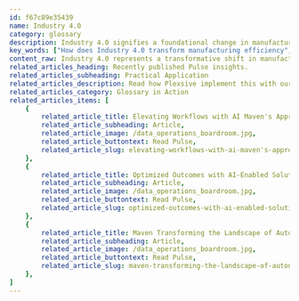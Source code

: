 ```yaml
---
id: f67c89e35439
name: Industry 4.0
category: glossary
description: Industry 4.0 signifies a foundational change in manufacturing, leveraging advanced data integration from an array of sources to enhance operational agility and efficiency, ultimately enabling informed strategic decisions and fostering intelligent, interconnected production ecosystems.
key_words: ["How does Industry 4.0 transform manufacturing efficiency", "What are the benefits of Industry 4.0 for supply chain management", "How to implement Industry 4.0 in small businesses", "What is the role of artificial intelligence in Industry 4.0", "How does Industry 4.0 improve product quality and time-to-market", "What are Industry 4.0's impacts on data-driven business models", "How can Industry 4.0 streamline operations in government sectors", "What are the challenges in adopting Industry 4.0 technologies", "How does Industry 4.0 enable custom product development", "What are the best practices for integrating ERP and MES with Industry 4.0"]
content_raw: Industry 4.0 represents a transformative shift in manufacturing and industrial production, achieved through the advanced integration of data from people, products, and devices. This intelligence-driven revolution streamlines manufacturing processes and injects newfound agility and efficiency into operations. With Industry 4.0, organizations gain a near-real-time, accurate understanding of their processes, customers, and markets, serving as an essential tool for informed decision-making. By merging diverse aspects such as supply chains, engineering, ERP, MES, and workflow systems, with physical systems, Industry 4.0 introduces autonomy in creating efficient manufacturing processes and operations. Embracing Industry 4.0 comes with a plethora of business benefits. It significantly improves productivity in manufacturing, reduces downtime, accelerates time-to-market, and enhances product quality. This sophisticated level of intelligence empowers organisations to predict and meet customer demands more effectively. Moreover, it enables the development of customized, connected products that boost revenue and contributes to the creation of innovative, data-driven business models. The power of Industry 4.0 also lies in its ability to break down data silos. In enabling plant managers, engineers, and management to collaborate seamlessly, they are better equipped to improve customer satisfaction, optimise supply chains, and expand revenue streams. At Maven Technologies, we have the expertise and experience to harness the potential of Industry 4.0, building elite technology solutions that drive businesses and governments forward in the modern world. Working with us, clients unlock unprecedented levels of productivity and see the tangible benefits of implementing transformative technologies.
related_articles_heading: Recently published Pulse insights.
related_articles_subheading: Practical Application
related_articles_description: Read how Plexsive implement this with our clients.
related_articles_category: Glossary in Action
related_articles_items: [
	{
		related_article_title: Elevating Workflows with AI Maven's Approach,
		related_article_subheading: Article,
		related_article_image: /data_operations_boardroom.jpg,
		related_article_buttontext: Read Pulse,
		related_article_slug: elevating-workflows-with-ai-maven's-approach
	},
	{
		related_article_title: Optimized Outcomes with AI-Enabled Solutions,
		related_article_subheading: Article,
		related_article_image: /data_operations_boardroom.jpg,
		related_article_buttontext: Read Pulse,
		related_article_slug: optimized-outcomes-with-ai-enabled-solutions
	},
	{
		related_article_title: Maven Transforming the Landscape of Autonomous Vehicles,
		related_article_subheading: Article,
		related_article_image: /data_operations_boardroom.jpg,
		related_article_buttontext: Read Pulse,
		related_article_slug: maven-transforming-the-landscape-of-autonomous-vehicles
	},
]
---
```

